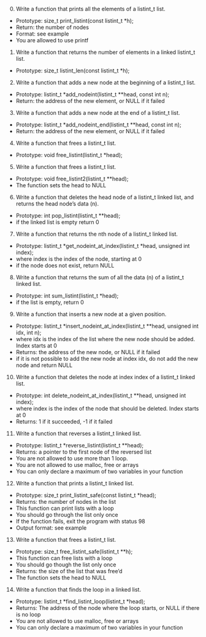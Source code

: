0. Write a function that prints all the elements of a listint_t list.

- Prototype: size_t print_listint(const listint_t \*h);
- Return: the number of nodes
- Format: see example
- You are allowed to use printf

1. Write a function that returns the number of elements in a linked listint_t list.

- Prototype: size_t listint_len(const listint_t \*h);

2. Write a function that adds a new node at the beginning of a listint_t list.

- Prototype: listint_t \*add_nodeint(listint_t \*\*head, const int n);
- Return: the address of the new element, or NULL if it failed

3. Write a function that adds a new node at the end of a listint_t list.

- Prototype: listint_t \*add_nodeint_end(listint_t \*\*head, const int n);
- Return: the address of the new element, or NULL if it failed

4. Write a function that frees a listint_t list.

- Prototype: void free_listint(listint_t \*head);

5. Write a function that frees a listint_t list.

- Prototype: void free_listint2(listint_t \*\*head);
- The function sets the head to NULL

6. Write a function that deletes the head node of a listint_t linked list, and returns the head node’s data (n).

- Prototype: int pop_listint(listint_t \*\*head);
- if the linked list is empty return 0

7. Write a function that returns the nth node of a listint_t linked list.

- Prototype: listint_t *get_nodeint_at_index(listint_t *head, unsigned int index);
- where index is the index of the node, starting at 0
- if the node does not exist, return NULL

8. Write a function that returns the sum of all the data (n) of a listint_t linked list.

- Prototype: int sum_listint(listint_t \*head);
- if the list is empty, return 0

9. Write a function that inserts a new node at a given position.

- Prototype: listint_t \*insert_nodeint_at_index(listint_t \*\*head, unsigned int idx, int n);
- where idx is the index of the list where the new node should be added. Index starts at 0
- Returns: the address of the new node, or NULL if it failed
- if it is not possible to add the new node at index idx, do not add the new node and return NULL

10. Write a function that deletes the node at index index of a listint_t linked list.

- Prototype: int delete_nodeint_at_index(listint_t \*\*head, unsigned int index);
- where index is the index of the node that should be deleted. Index starts at 0
- Returns: 1 if it succeeded, -1 if it failed

11. Write a function that reverses a listint_t linked list.

- Prototype: listint_t \*reverse_listint(listint_t \*\*head);
- Returns: a pointer to the first node of the reversed list
- You are not allowed to use more than 1 loop.
- You are not allowed to use malloc, free or arrays
- You can only declare a maximum of two variables in your function

12. Write a function that prints a listint_t linked list.

- Prototype: size_t print_listint_safe(const listint_t \*head);
- Returns: the number of nodes in the list
- This function can print lists with a loop
- You should go through the list only once
- If the function fails, exit the program with status 98
- Output format: see example

13. Write a function that frees a listint_t list.

- Prototype: size_t free_listint_safe(listint_t \*\*h);
- This function can free lists with a loop
- You should go though the list only once
- Returns: the size of the list that was free’d
- The function sets the head to NULL

14. Write a function that finds the loop in a linked list.

- Prototype: listint_t *find_listint_loop(listint_t *head);
- Returns: The address of the node where the loop starts, or NULL if there is no loop
- You are not allowed to use malloc, free or arrays
- You can only declare a maximum of two variables in your function

